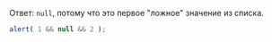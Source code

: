 Ответ: `null`, потому что это первое "ложное" значение из списка.

```js run
alert( 1 && null && 2 );
```

